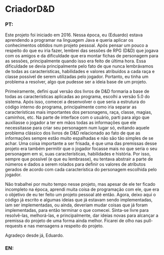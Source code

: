 <h1>CriadorD&D</h1>

<h3>PT:</h3>

  <p>Este projeto foi iniciado em 2016. Nessa época, eu (Eduardo) estava aprendendo a programar na linguagem Java e queria aplicar os conhecimentos obtidos num projeto pessoal. Após pensar um pouco a respeito do que eu iria fazer, lembrei das sessões de RPG (D&D) que jogava com os amigos e da dificuldade que era montar fichas de personagem para as sessões, principalmente quando isso era feito de última hora. Essa dificuldade se devia principalmente pelo fato de que nunca lembrávamos de todas as características, habilidades e valores atribuídos a cada raça e classe possível de serem utilizadas pelo jogador. Portanto, eu tinha um problema a resolver, algo que pudesse ser a ideia base de um projeto.</p>
  <p>Primeiramente, defini qual versão dos livros de D&D formaria a base de todas as características aplicadas ao programa, escolhi a versão 5.0 do sistema. Após isso, comecei a desenvolver o que seria a estrutura do código interno do programa, principalmente como iria separar as características mais importantes dos personagens, raça, classe, magias, caminhos, etc. Na parte de interface com o usuário, parti para algo que auxiliasse o jogador a ter em mãos todas as informações que ele necessitasse para criar seu personagem num lugar só, evitando aquele problema clássico dos livros de D&D relacionado ao fato de que as informações sempre estão muito espalhadas e não são tão simples de se achar. Uma coisa importante a ser frisada, é que uma das premissas desse projeto era também permitir que o jogador focasse mais no que seria o seu personagem em si, suas características, habilidades e história. Por isso, sempre que possível (e que eu lembrasse), eu tentava abstrair a parte de números e dados a serem rolados para definir os valores de atributos gerados de acordo com cada característica do personagem escolhida pelo jogador.</p>
  <p>Não trabalhei por muito tempo nesse projeto, mas apesar de ele ter ficado incompleto na época, aprendi muita coisa de programação com ele, que era o objetivo de eu ter feito um projeto pessoal até então. Agora, deixo aqui o código já escrito e algumas ideias que já estavam sendo implementadas, iam ser implementadas, ou ainda, deveriam mudar coisas que já foram implementadas, para então terminar o que comecei. Sinta-se livre para resolvê-las, melhorá-las, e principalmente, dar ideias novas para alcançar a premissa do projeto de uma forma ainda melhor. Ficarei de olho nas pull-requests e nas mensagens a respeito do projeto.</p>
  
  <p>Agradeço desde já, 
  Eduardo.</p>
  
<h3>EN:</h3>
